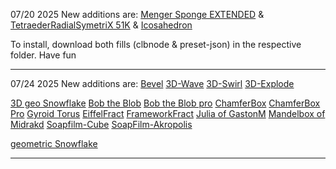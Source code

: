 07/20 2025
New additions are:
[Menger Sponge EXTENDED](https://github.com/bennoH2025/COOLLAB-Community-Nodes/tree/main/nodes/geometry/3D%20Shapes/Menger%20Sponge%20EXTENDED)
&
[TetraederRadialSymetriX 51K](https://github.com/bennoH2025/COOLLAB-Community-Nodes/tree/main/nodes/geometry/3D%20Shapes/TetraederRadialSymetriX%2051K)
&
[Icosahedron](https://github.com/bennoH2025/COOLLAB-Community-Nodes/tree/main/nodes/geometry/3D%20Shapes/Icosahedron)

To install, download both fills (clbnode & preset-json) in the respective folder.
Have fun

---

07/24 2025
New additions are:
[Bevel](https://github.com/bennoH2025/COOLLAB-Community-Nodes/tree/main/nodes/geometry/3D%20Shape%20Modifier/Bevel)
[3D-Wave](https://github.com/bennoH2025/COOLLAB-Community-Nodes/tree/main/nodes/geometry/3D%20Shape%20Modifier/3D-Wave)
[3D-Swirl](https://github.com/bennoH2025/COOLLAB-Community-Nodes/tree/main/nodes/geometry/3D%20Shape%20Modifier/3D-Swirl)
[3D-Explode](https://github.com/bennoH2025/COOLLAB-Community-Nodes/tree/main/nodes/geometry/3D%20Shape%20Modifier/3D-Explode)

[3D geo Snowflake](https://github.com/bennoH2025/COOLLAB-Community-Nodes/tree/main/nodes/geometry/3D%20Shapes/3D%20geo%20Snowflake)
[Bob the Blob](https://github.com/bennoH2025/COOLLAB-Community-Nodes/tree/main/nodes/geometry/3D%20Shapes/Bob%20the%20Blob)
[Bob the Blob pro](https://github.com/bennoH2025/COOLLAB-Community-Nodes/tree/main/nodes/geometry/3D%20Shapes/Bob%20the%20Blob%20pro)
[ChamferBox](https://github.com/bennoH2025/COOLLAB-Community-Nodes/tree/main/nodes/geometry/3D%20Shapes/ChamferBox)
[ChamferBox Pro](https://github.com/bennoH2025/COOLLAB-Community-Nodes/tree/main/nodes/geometry/3D%20Shapes/ChamferBox%20Pro)
[Gyroid Torus](https://github.com/bennoH2025/COOLLAB-Community-Nodes/tree/main/nodes/geometry/3D%20Shapes/Gyroid%20Torus)
[EiffelFract](https://github.com/bennoH2025/COOLLAB-Community-Nodes/tree/main/nodes/geometry/3D%20Shapes/EiffelFract)
[FrameworkFract](https://github.com/bennoH2025/COOLLAB-Community-Nodes/tree/main/nodes/geometry/3D%20Shapes/FrameworkFract)
[Julia of GastonM](https://github.com/bennoH2025/COOLLAB-Community-Nodes/tree/main/nodes/geometry/3D%20Shapes/Julia%20of%20GastonM)
[Mandelbox of Midrakd](https://github.com/bennoH2025/COOLLAB-Community-Nodes/tree/main/nodes/geometry/3D%20Shapes/Mandelbox%20of%20Midrakd)
[Soapfilm-Cube](https://github.com/bennoH2025/COOLLAB-Community-Nodes/tree/main/nodes/geometry/3D%20Shapes/Soapfilm-Cube)
[SoapFilm-Akropolis](https://github.com/bennoH2025/COOLLAB-Community-Nodes/tree/main/nodes/geometry/3D%20Shapes/SoapFilm-Akropolis)

[geometric Snowflake](https://github.com/bennoH2025/COOLLAB-Community-Nodes/tree/main/nodes/geometry/Shape/geometric%20Snowflake)


---
